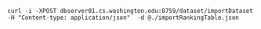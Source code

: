  `curl -i -XPOST dbserver01.cs.washington.edu:8759/dataset/importDataset -H "Content-type: application/json"  -d @./importRankingTable.json`